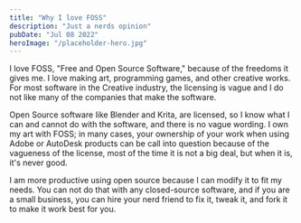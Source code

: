 ```yaml
---
title: "Why I love FOSS"
description: "Just a nerds opinion"
pubDate: "Jul 08 2022"
heroImage: "/placeholder-hero.jpg"
---
```


I love FOSS, "Free and Open Source Software," because of the 
freedoms it gives me. I love making art, programming games, and other creative works. For most software in the Creative industry, 
the licensing is vague and I do not like many of the companies that make the software.

Open Source software like Blender and Krita,
are licensed, so I know what I can and cannot do with the software, and there is no vague wording.
I own my art with FOSS; in many cases, your ownership of your work when using Adobe or AutoDesk products can be 
call into question because of the vagueness of the license, 
most of the time it is not a big deal, but when it is, it's never good. 

I am more productive using open source because I can modify it to fit my needs. 
You can not do that with any closed-source software, and if you are a small business, 
you can hire your nerd friend to fix it, tweak it, and fork it to make it work best for you.

